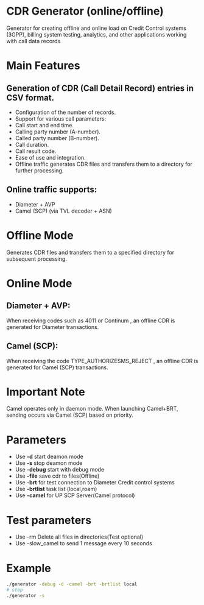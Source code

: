# CDR Generator (online/offline)
Generator for creating offline and online load on Credit Control systems (3GPP), billing system testing, analytics, and other applications working with call data records

# Main Features
## Generation of CDR (Call Detail Record) entries in CSV format.
* Configuration of the number of records.
* Support for various call parameters:
* Call start and end time.
* Calling party number (A-number).
* Called party number (B-number).
* Call duration.
* Call result code.
* Ease of use and integration.
* Offline traffic generates CDR files and transfers them to a directory for further processing.
## Online traffic supports:
* Diameter + AVP
* Camel (SCP) (via TVL decoder + ASN)

# Offline Mode
Generates CDR files and transfers them to a specified directory for subsequent processing.
# Online Mode
## Diameter + AVP:
When receiving codes such as 4011 or Continum , an offline CDR is generated for Diameter transactions.
## Camel (SCP):
When receiving the code TYPE_AUTHORIZESMS_REJECT , an offline CDR is generated for Camel (SCP) transactions.

# Important Note
Camel operates only in daemon mode.
When launching Camel+BRT, sending occurs via Camel (SCP) based on priority.

# Parameters 
* Use **-d** start deamon mode
* Use **-s** stop deamon mode
* Use **-debug** start with debug mode
* Use **-file** save cdr to files(Offline)
* Use **-brt** for test connection to Diameter Credit control systems
* Use **-brtlist** task list (local,roam)
* Use **-camel** for UP SCP Server(Camel protocol)

# Test parameters
* Use -rm Delete all files in directories(Test optional)
* Use -slow_camel to send 1 message every 10 seconds

# Example

```bash
./generator -debug -d -camel -brt -brtlist local
# stop
./generator -s
```